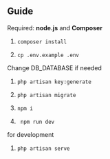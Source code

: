 ## Guide

Required: **node.js** and **Composer**

1. ```
   composer install
   ```

1. ```
   cp .env.example .env
   ```

Change DB_DATABASE if needed

1. ```
   php artisan key:generate
   ```

1. ```
   php artisan migrate
   ```

1. ```
   npm i
   ```

1. ```
    npm run dev
   ```

for development

1. ```
   php artisan serve
   ```
